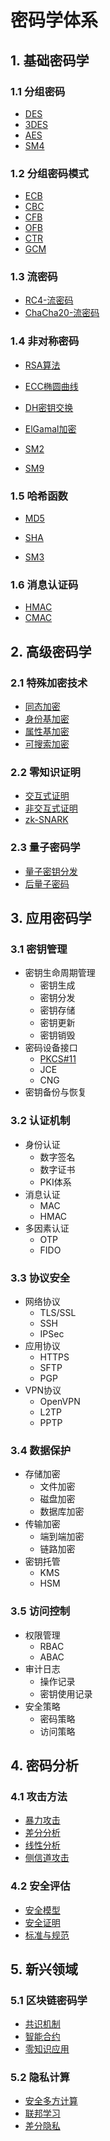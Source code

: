 # 密码学体系

## 1. 基础密码学

### 1.1 分组密码
- [DES](./symmetric/des.md)
- [3DES](./symmetric/3des.md)
- [AES](./symmetric/aes.md)
- [SM4](./symmetric/sm4.md)

### 1.2 分组密码模式
- [ECB](./symmetric/ecb.md)
- [CBC](./symmetric/cbc.md)
- [CFB](./symmetric/cfb.md)
- [OFB](./symmetric/ofb.md)
- [CTR](./symmetric/ctr.md)
- [GCM](./symmetric/gcm.md)

### 1.3 流密码
- [RC4-流密码](./symmetric/rc4.md)
- [ChaCha20-流密码](./symmetric/chacha20.md)

### 1.4 非对称密码
- [RSA算法](./asymmetric/rsa.md)
- [ECC椭圆曲线](./asymmetric/ecc.md)
- [DH密钥交换](./asymmetric/dh.md)
- [ElGamal加密](./asymmetric/elgamal.md)

- [SM2](./asymmetric/sm2.md)
- [SM9](./asymmetric/sm9.md)

### 1.5 哈希函数
- [MD5](./hash/md5.md)
- [SHA](./hash/sha.md)

- [SM3](./hash/sm3.md)

### 1.6 消息认证码
- [HMAC](./mac/hmac.md)
- [CMAC](./mac/cmac.md)

## 2. 高级密码学

### 2.1 特殊加密技术
- [同态加密](./advanced/homomorphic.md)
- [身份基加密](./advanced/ibe.md)
- [属性基加密](./advanced/abe.md)
- [可搜索加密](./advanced/searchable.md)

### 2.2 零知识证明
- [交互式证明](./zkp/interactive.md)
- [非交互式证明](./zkp/non-interactive.md)
- [zk-SNARK](./zkp/zk-snark.md)

### 2.3 量子密码学
- [量子密钥分发](./quantum/qkd.md)
- [后量子密码](./quantum/post-quantum.md)

## 3. 应用密码学

### 3.1 密钥管理
- 密钥生命周期管理
    - 密钥生成
    - 密钥分发
    - 密钥存储
    - 密钥更新
    - 密钥销毁
- 密码设备接口
    - [PKCS#11](./applied/pkcs11.md)
    - JCE
    - CNG
- 密钥备份与恢复

### 3.2 认证机制
- 身份认证
    - 数字签名
    - 数字证书
    - PKI体系
- 消息认证
    - MAC
    - HMAC
- 多因素认证
    - OTP
    - FIDO

### 3.3 协议安全
- 网络协议
    - TLS/SSL
    - SSH
    - IPSec
- 应用协议
    - HTTPS
    - SFTP
    - PGP
- VPN协议
    - OpenVPN
    - L2TP
    - PPTP
### 3.4 数据保护
- 存储加密
    - 文件加密
    - 磁盘加密
    - 数据库加密
- 传输加密
    - 端到端加密
    - 链路加密
- 密钥托管
    - KMS
    - HSM
### 3.5 访问控制
- 权限管理
    - RBAC
    - ABAC
- 审计日志
    - 操作记录
    - 密钥使用记录
- 安全策略
    - 密码策略
    - 访问策略

## 4. 密码分析

### 4.1 攻击方法
- [暴力攻击](./analysis/brute-force.md)
- [差分分析](./analysis/differential.md)
- [线性分析](./analysis/linear.md)
- [侧信道攻击](./analysis/side-channel.md)

### 4.2 安全评估
- [安全模型](./security/models.md)
- [安全证明](./security/proofs.md)
- [标准与规范](./security/standards.md)

## 5. 新兴领域

### 5.1 区块链密码学
- [共识机制](./blockchain/consensus.md)
- [智能合约](./blockchain/smart-contract.md)
- [零知识应用](./blockchain/zk-apps.md)

### 5.2 隐私计算
- [安全多方计算](./privacy/mpc.md)
- [联邦学习](./privacy/federated-learning.md)
- [差分隐私](./privacy/differential-privacy.md)